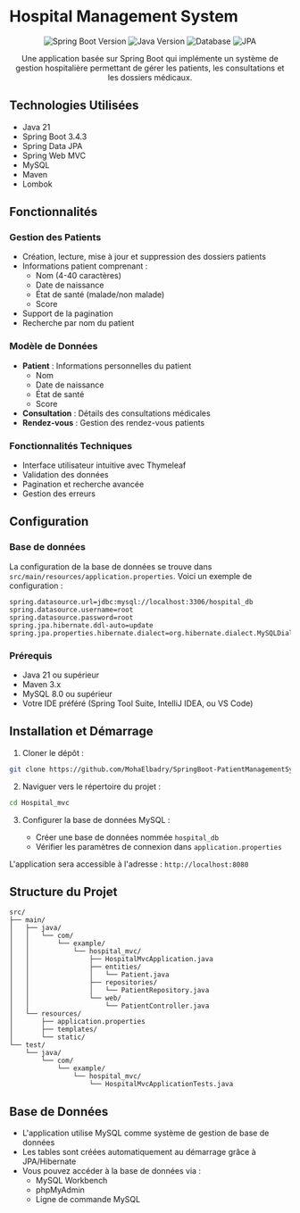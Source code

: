 # Hospital Management System

<p align="center">
  <img src="https://img.shields.io/badge/Spring%20Boot-3.4.3-brightgreen" alt="Spring Boot Version"/>
  <img src="https://img.shields.io/badge/Java-21-orange" alt="Java Version"/>
  <img src="https://img.shields.io/badge/MySQL-Database-blue" alt="Database"/>
  <img src="https://img.shields.io/badge/JPA-Hibernate-green" alt="JPA"/>
</p>

<p align="center">
Une application basée sur Spring Boot qui implémente un système de gestion hospitalière permettant de gérer les patients, les consultations et les dossiers médicaux.</p>

## Technologies Utilisées

- Java 21
- Spring Boot 3.4.3
- Spring Data JPA
- Spring Web MVC
- MySQL
- Maven
- Lombok

## Fonctionnalités

### Gestion des Patients

- Création, lecture, mise à jour et suppression des dossiers patients
- Informations patient comprenant :
  - Nom (4-40 caractères)
  - Date de naissance
  - État de santé (malade/non malade)
  - Score
- Support de la pagination
- Recherche par nom du patient

### Modèle de Données

- **Patient** : Informations personnelles du patient
  - Nom
  - Date de naissance
  - État de santé
  - Score
- **Consultation** : Détails des consultations médicales
- **Rendez-vous** : Gestion des rendez-vous patients

### Fonctionnalités Techniques

- Interface utilisateur intuitive avec Thymeleaf
- Validation des données
- Pagination et recherche avancée
- Gestion des erreurs

## Configuration

### Base de données

La configuration de la base de données se trouve dans `src/main/resources/application.properties`. Voici un exemple de configuration :

```properties
spring.datasource.url=jdbc:mysql://localhost:3306/hospital_db
spring.datasource.username=root
spring.datasource.password=root
spring.jpa.hibernate.ddl-auto=update
spring.jpa.properties.hibernate.dialect=org.hibernate.dialect.MySQLDialect
```

### Prérequis

- Java 21 ou supérieur
- Maven 3.x
- MySQL 8.0 ou supérieur
- Votre IDE préféré (Spring Tool Suite, IntelliJ IDEA, ou VS Code)

## Installation et Démarrage

1. Cloner le dépôt :

```bash
git clone https://github.com/MohaElbadry/SpringBoot-PatientManagementSystem-TP3.git
```

2. Naviguer vers le répertoire du projet :

```bash
cd Hospital_mvc
```

3. Configurer la base de données MySQL :

   - Créer une base de données nommée `hospital_db`
   - Vérifier les paramètres de connexion dans `application.properties`

L'application sera accessible à l'adresse : `http://localhost:8080`

## Structure du Projet

```text
src/
├── main/
│   ├── java/
│   │   └── com/
│   │       └── example/
│   │           └── hospital_mvc/
│   │               ├── HospitalMvcApplication.java
│   │               ├── entities/
│   │               │   └── Patient.java
│   │               ├── repositories/
│   │               │   └── PatientRepository.java
│   │               └── web/
│   │                   └── PatientController.java
│   └── resources/
│       ├── application.properties
│       ├── templates/
│       └── static/
└── test/
    └── java/
        └── com/
            └── example/
                └── hospital_mvc/
                    └── HospitalMvcApplicationTests.java
```

## Base de Données

- L'application utilise MySQL comme système de gestion de base de données
- Les tables sont créées automatiquement au démarrage grâce à JPA/Hibernate
- Vous pouvez accéder à la base de données via :
  - MySQL Workbench
  - phpMyAdmin
  - Ligne de commande MySQL
